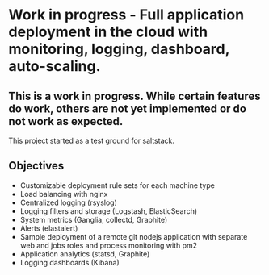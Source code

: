 # Work in progress - Full application deployment in the cloud with monitoring, logging, dashboard, auto-scaling.

## This is a work in progress. While certain features do work, others are not yet implemented or do not work as expected.

This project started as a test ground for saltstack.

## Objectives

* Customizable deployment rule sets for each machine type
* Load balancing with nginx
* Centralized logging (rsyslog)
* Logging filters and storage (Logstash, ElasticSearch)
* System metrics (Ganglia, collectd, Graphite)
* Alerts (elastalert)
* Sample deployment of a remote git nodejs application with separate web and jobs roles and process monitoring with pm2
* Application analytics (statsd, Graphite)
* Logging dashboards (Kibana)
